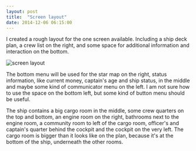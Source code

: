 ```yaml
---
layout: post
title:  "Screen layout"
date: 2014-12-06 06:15:00
---
```

I created a rough layout for the one screen available. Including a ship deck plan, a crew list on the right, and some space for additional information and interaction on the bottom.

![screen layout]({{site.baseurl}}/images/screen_layout.png)

The bottom menu will be used for the star map on the right, status information, like current money, captain's age and ship status, in the middle and maybe some kind of communicator menu on the left. I am not sure how to use the space on the bottom left, but some kind of button menu should be useful.

The ship contains a big cargo room in the middle, some crew quarters on the top and bottom, an engine room on the right, bathrooms next to the engine room, a community room to left of the cargo room, officer's and captain's quarter behind the cockpit and the cockpit on the very left.
The cargo room is bigger than it looks like on the plan, because it's at the bottom of the ship, underneath the other rooms.
